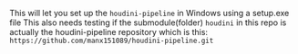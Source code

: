 This will let you set up the `houdini-pipeline` in Windows using a setup.exe file
This also needs testing if the submodule(folder) `houdini` in this repo is actually the houdini-pipeline repository which is this: `https://github.com/manx151089/houdini-pipeline.git`

